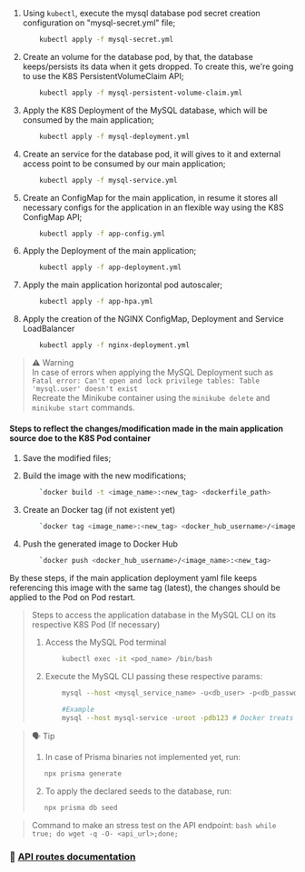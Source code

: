 1. Using `kubectl`, execute the mysql database pod secret creation configuration on "mysql-secret.yml" file;
    ```bash
        kubectl apply -f mysql-secret.yml
    ```

2. Create an volume for the database pod, by that, the database keeps/persists its data when it gets dropped. To create this, we're going to use the K8S PersistentVolumeClaim API;
    ```bash
        kubectl apply -f mysql-persistent-volume-claim.yml
    ```

3. Apply the K8S Deployment of the MySQL database, which will be consumed by the main application;
    ```bash
        kubectl apply -f mysql-deployment.yml
    ```

4. Create an service for the database pod, it will gives to it and external access point to be consumed by our main application;
    ```bash
        kubectl apply -f mysql-service.yml
    ```

5. Create an ConfigMap for the main application, in resume it stores all necessary configs for the application in an flexible way using the K8S ConfigMap API;
    ```bash
        kubectl apply -f app-config.yml
    ```

6. Apply the Deployment of the main application;
    ```bash
        kubectl apply -f app-deployment.yml
    ```
7. Apply the main application horizontal pod autoscaler;
    ```bash
        kubectl apply -f app-hpa.yml
    ```
8. Apply the creation of the NGINX ConfigMap, Deployment and Service LoadBalancer
    ```bash
        kubectl apply -f nginx-deployment.yml
    ``` 

> ⚠️ Warning <br>
> In case of errors when applying the MySQL Deployment such as `Fatal error: Can't open and lock privilege tables: Table 'mysql.user' doesn't exist` <br>
> Recreate the Minikube container using the ```minikube delete``` and ```minikube start``` commands.


#### Steps to reflect the changes/modification made in the main application source doe to the K8S Pod container

1. Save the modified files;
2. Build the image with the new modifications;
    ```bash
        `docker build -t <image_name>:<new_tag> <dockerfile_path>
    ```
3. Create an Docker tag (if not existent yet)
    ```bash
        `docker tag <image_name>:<new_tag> <docker_hub_username>/<image_name>:<new_tag>
    ```

4. Push the generated image to Docker Hub
    ```bash
        `docker push <docker_hub_username>/<image_name>:<new_tag>
    ```

By these steps, if the main application deployment yaml file keeps referencing this image with the same tag (latest), the changes should be applied to the Pod on Pod restart.


> Steps to access the application database in the MySQL CLI on its respective K8S Pod (If necessary) <br>
> 1. Access the MySQL Pod terminal <br>
>    ```bash
>        kubectl exec -it <pod_name> /bin/bash 
>    ```
> 2. Execute the MySQL CLI passing these respective params: <br>
>    ```bash
>        mysql --host <mysql_service_name> -u<db_user> -p<db_password>
>        
>        #Example
>        mysql --host mysql-service -uroot -pdb123 # Docker treats the host name as an DNS address pointing to an IP
>    ```

> 🗣️ Tip
> 1. In case of Prisma binaries not implemented yet, run: <br>
> ```bash
>    npx prisma generate
> ```
> 2. To apply the declared seeds to the database, run: <br>
> ```bash
>    npx prisma db seed
> ```

> Command to make an stress test on the API endpoint:
    ```bash
        while true; do wget -q -O- <api_url>;done;
    ```

### 📜 [API routes documentation](https://documenter.getpostman.com/view/23113709/2s93Xwz4QD)